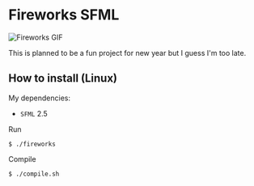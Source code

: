 # Fireworks SFML

![Fireworks GIF](fireworks.gif "Fireworks GIF")

This is planned to be a fun project for new year but I guess I'm too late.

## How to install (Linux)

My dependencies:
- `SFML` 2.5

Run
```console
$ ./fireworks
```

Compile
```console
$ ./compile.sh
```
